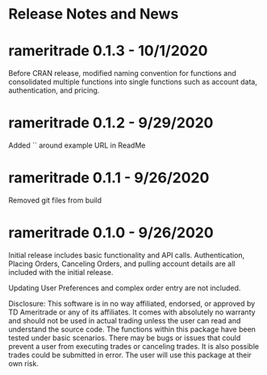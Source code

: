 # Release Notes and News

# rameritrade 0.1.3 - 10/1/2020

Before CRAN release, modified naming convention for functions 
and consolidated multiple functions into single functions such 
as account data, authentication, and pricing.

# rameritrade 0.1.2 - 9/29/2020

Added `` around example URL in ReadMe

# rameritrade 0.1.1 - 9/26/2020

Removed git files from build

# rameritrade 0.1.0 - 9/26/2020

Initial release includes basic functionality and API calls. Authentication,
Placing Orders, Canceling Orders, and pulling account details are all included
with the initial release.

Updating User Preferences and complex order entry are not included.

Disclosure: 
This software is in no way affiliated, endorsed, or approved by TD
Ameritrade or any of its affiliates. It comes with absolutely no warranty and
should not be used in actual trading unless the user can read and understand the
source code. The functions within this package have been tested under basic
scenarios. There may be bugs or issues that could prevent a user from executing
trades or canceling trades. It is also possible trades could be submitted in
error. The user will use this package at their own risk.